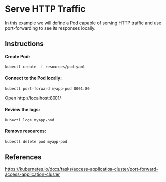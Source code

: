 # Serve HTTP Traffic

In this example we will define a Pod capable of serving HTTP traffic and use port-forwarding to see its responses locally.

## Instructions

#### Create Pod:
```bash
kubectl create -f resources/pod.yaml
```

#### Connect to the Pod locally:
```bash
kubectl port-forward myapp-pod 8001:80
```

Open http://localhost:8001/

#### Review the logs:
```bash
kubectl logs myapp-pod
```

#### Remove resources:
```bash
kubectl delete pod myapp-pod
```

## References

https://kubernetes.io/docs/tasks/access-application-cluster/port-forward-access-application-cluster
